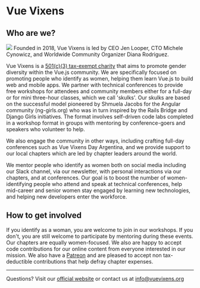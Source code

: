 # Vue Vixens

## Who are we?
<img src="/vv_bg.png">
Founded in 2018, Vue Vixens is led by CEO Jen Looper, CTO Michele Cynowicz, and Worldwide Community Organizer Diana Rodriguez.

Vue Vixens is a [501(c)(3) tax-exempt charity](https://www.vuevixens.org/about) that aims to promote gender diversity within the Vue.js community. We are specifically focused on promoting 
people who identify as women, helping them learn Vue.js to build web and mobile apps. We partner with technical conferences to 
provide free workshops for attendees and community members either for a full-day or for mini three-hour classes, which we call 'skulks'. 
Our skulks are based on the successful model pioneered by Shmuela Jacobs for the Angular community (ng-girls.org) who was in turn inspired by the Rails Bridge and Django Girls initiatives. The format involves self-driven code labs completed in a workshop format in groups with mentoring by conference-goers and speakers who volunteer to help.

We also engage the community in other ways, including crafting full-day conferences such as Vue Vixens Day Argentina, and we provide 
support to our local chapters which are led by chapter leaders around the world.

We mentor people who identify as women both on social media including our Slack channel, 
via our newsletter, with personal interactions via our chapters, and at conferences. Our goal is to 
boost the number of women-identifying people who attend and speak at technical conferences, 
help mid-career and senior women stay engaged by learning new technologies, and helping 
new developers enter the workforce.

## How to get involved
If you identify as a woman, you are welcome to join in our workshops. If you don't, you are still welcome to participate by 
mentoring during these events. Our chapters are equally women-focused. We also are happy to accept code contributions 
for our online content from everyone interested in our mission. We also have a [Patreon](https://www.patreon.com/vuevixens) and are pleased to accept non
tax-deductible contributions that help defray chapter expenses.

---

Questions? Visit  our [official website](http://www.vuevixens.org) or contact us at info@vuevixens.org